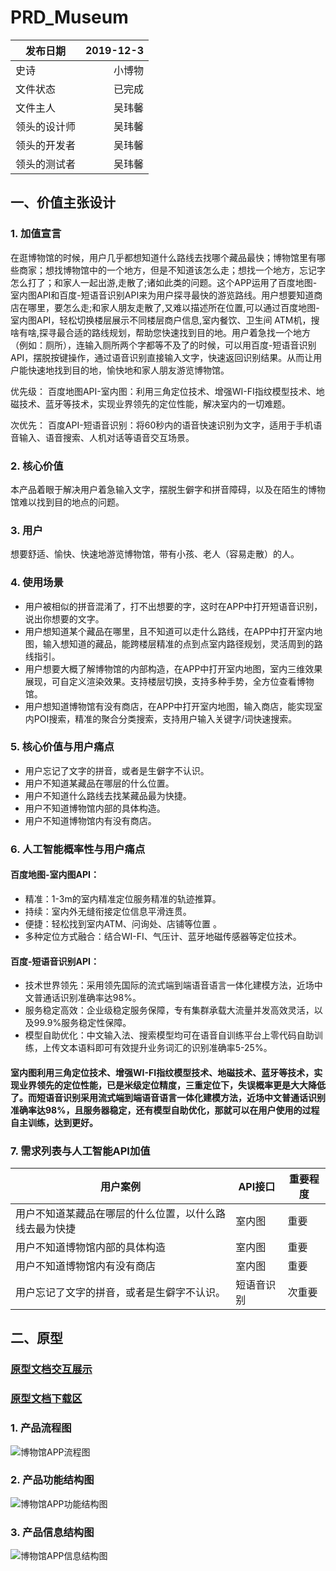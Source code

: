 # PRD_Museum
| 发布日期 | 2019-12-3 |
| --------   | -----:  |
| 史诗 | 小博物 | 
| 文件状态 | 已完成 | 
| 文件主人 | 吴玮馨 | 
| 领头的设计师  | 吴玮馨 | 
| 领头的开发者  | 吴玮馨 | 
| 领头的测试者  | 吴玮馨 | 

## 一、价值主张设计
### 1. 加值宣言
在逛博物馆的时候，用户几乎都想知道什么路线去找哪个藏品最快；博物馆里有哪些商家；想找博物馆中的一个地方，但是不知道该怎么走；想找一个地方，忘记字怎么打了；和家人一起出游,走散了;诸如此类的问题。这个APP运用了百度地图-室内图API和百度-短语音识别API来为用户探寻最快的游览路线。用户想要知道商店在哪里，要怎么走;和家人朋友走散了,又难以描述所在位置,可以通过百度地图-室内图API，轻松切换楼层展示不同楼层商户信息,室内餐饮、卫生间
ATM机，搜啥有啥,探寻最合适的路线规划，帮助您快速找到目的地。用户着急找一个地方（例如：厕所），连输入厕所两个字都等不及了的时候，可以用百度-短语音识别API，摆脱按键操作，通过语音识别直接输入文字，快速返回识别结果。从而让用户能快速地找到目的地，愉快地和家人朋友游览博物馆。

优先级：
百度地图API-室内图：利用三角定位技术、增强WI-FI指纹模型技术、地磁技术、蓝牙等技术，实现业界领先的定位性能，解决室内的一切难题。

次优先：
百度API-短语音识别：将60秒内的语音快速识别为文字，适用于手机语音输入、语音搜索、人机对话等语音交互场景。

### 2. 核心价值
本产品着眼于解决用户着急输入文字，摆脱生僻字和拼音障碍，以及在陌生的博物馆难以找到目的地点的问题。

### 3. 用户
想要舒适、愉快、快速地游览博物馆，带有小孩、老人（容易走散）的人。

### 4. 使用场景
- 用户被相似的拼音混淆了，打不出想要的字，这时在APP中打开短语音识别，说出你想要的文字。
- 用户想知道某个藏品在哪里，且不知道可以走什么路线，在APP中打开室内地图，输入想知道的藏品，能跨楼层精准的点到点室内路径规划，灵活周到的路线指引。
- 用户想要大概了解博物馆的内部构造，在APP中打开室内地图，室内三维效果展现，可自定义渲染效果。支持楼层切换，支持多种手势，全方位查看博物馆。
- 用户想知道博物馆有没有商店，在APP中打开室内地图，输入商店，能实现室内POI搜索，精准的聚合分类搜索，支持用户输入关键字/词快速搜索。

### 5. 核心价值与用户痛点
- 用户忘记了文字的拼音，或者是生僻字不认识。
- 用户不知道某藏品在哪层的什么位置。
- 用户不知道什么路线去找某藏品最为快捷。
- 用户不知道博物馆内部的具体构造。
- 用户不知道博物馆内有没有商店。

### 6. 人工智能概率性与用户痛点
#### 百度地图-室内图API：
- 精准：1-3m的室内精准定位服务精准的轨迹推算。
- 持续：室内外无缝衔接定位信息平滑连贯。
- 便捷：轻松找到室内ATM、问询处、店铺等位置 。
- 多种定位方式融合：结合WI-FI、气压计、蓝牙地磁传感器等定位技术。

#### 百度-短语音识别API：
- 技术世界领先：采用领先国际的流式端到端语音语言一体化建模方法，近场中文普通话识别准确率达98%。
- 服务稳定高效：企业级稳定服务保障，专有集群承载大流量并发高效灵活，以及99.9%服务稳定性保障。
- 模型自助优化：中文输入法、搜索模型均可在语音自训练平台上零代码自助训练，上传文本语料即可有效提升业务词汇的识别准确率5-25%。

#### 室内图利用三角定位技术、增强WI-FI指纹模型技术、地磁技术、蓝牙等技术，实现业界领先的定位性能，已是米级定位精度，三重定位下，失误概率更是大大降低了。而短语音识别采用流式端到端语音语言一体化建模方法，近场中文普通话识别准确率达98%，且服务器稳定，还有模型自助优化，那就可以在用户使用的过程自主训练，达到更好。

### 7. 需求列表与人工智能API加值
| 用户案例	| API接口	| 重要程度 |
| -- | -- | -- |
| 用户不知道某藏品在哪层的什么位置，以什么路线去最为快捷 | 室内图 	| 重要 |
| 用户不知道博物馆内部的具体构造 |  室内图	| 重要 |
| 用户不知道博物馆内有没有商店	| 室内图	| 重要 |
| 用户忘记了文字的拼音，或者是生僻字不认识。	| 短语音识别	| 次重要 |

## 二、原型

### [原型文档交互展示](https://nfunm081.github.io/prototype-museum/)
### [原型文档下载区](https://github.com/NFUNM081/prototype-museum)

### 1. 产品流程图
![博物馆APP流程图](https://images.gitee.com/uploads/images/2019/1230/221039_cb22848b_1922090.jpeg "博物馆APP流程图.jpg")

### 2. 产品功能结构图
![博物馆APP功能结构图](https://images.gitee.com/uploads/images/2019/1230/221151_4bb1b61f_1922090.jpeg "博物馆APP功能结构图.jpg")

### 3. 产品信息结构图
![博物馆APP信息结构图](https://images.gitee.com/uploads/images/2019/1230/221221_2326e7c7_1922090.jpeg "博物馆APP信息结构图.jpg")
